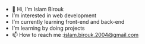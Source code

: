 - 👋 Hi, I’m Islam Birouk
-  I’m interested in web development
-  I’m currently learning front-end and back-end 
-  I’m learning by doing projects 
- 📫 How to reach me :islam.birouk.2004@gmail.com

<!---
islamdev2022/islamdev2022 is a ✨ special ✨ repository because its `README.md` (this file) appears on your GitHub profile.
You can click the Preview link to take a look at your changes.
--->
